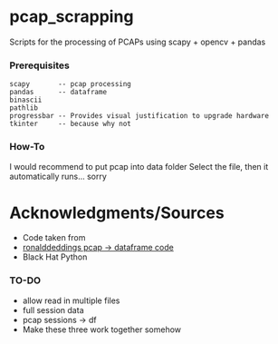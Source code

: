 # pcap_scrapping

Scripts for the processing of PCAPs using scapy + opencv + pandas


### Prerequisites
```
scapy       -- pcap processing 
pandas      -- dataframe
binascii 
pathlib
progressbar -- Provides visual justification to upgrade hardware
tkinter     -- because why not
```
### How-To
I would recommend to put pcap into data folder
Select the file, then it automatically runs... sorry

# Acknowledgments/Sources
* Code taken from 
* [ronalddeddings pcap -> dataframe code](https://github.com/ronaldeddings/Packet-Analytics) 
* Black Hat Python 
 


 



### TO-DO
* allow read in multiple files
* full session data
* pcap sessions -> df
* Make these three work together somehow